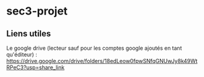 # sec3-projet



## Liens utiles

Le google drive (lecteur sauf pour les comptes google ajoutés en tant qu'éditeur) :
https://drive.google.com/drive/folders/18edLeow0fpwSNfqGNUwJy8k49WtRPeC3?usp=share_link

